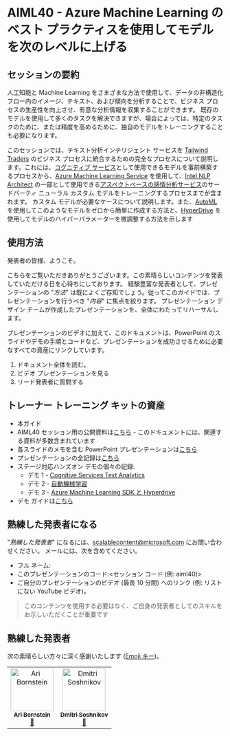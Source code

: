 # <a name="aiml40---taking-models-to-the-next-level-with-azure-machine-learning-best-practices"></a>AIML40 - Azure Machine Learning のベスト プラクティスを使用してモデルを次のレベルに上げる

## <a name="session-abstract"></a>セッションの要約

人工知能と Machine Learning をさまざまな方法で使用して、データの非構造化フロー内のイメージ、テキスト、および傾向を分析することで、ビジネス プロセスの生産性を向上させ、有意な分析情報を収集することができます。 既存のモデルを使用して多くのタスクを解決できますが、場合によっては、特定のタスクのために、または精度を高めるために、独自のモデルをトレーニングすることも必要になります。 

このセッションでは、テキスト分析インテリジェント サービスを [Tailwind Traders](http://tailwindtraders.com) のビジネス プロセスに統合するための完全なプロセスについて説明します。これには、[コグニティブ サービス](https://azure.microsoft.com/services/cognitive-services/?WT.mc_id=msignitethetour2019-github-aiml40)として使用できるモデルを事前構築するプロセスから、[Azure Machine Learning Service](https://azure.microsoft.com/services/machine-learning-service/?wt.mc_id=msignitethetour2019-github-aiml40) を使用して、[Intel NLP Architect](http://nlp_architect.nervanasys.com/) の一部として使用できる[アスペクトベースの感情分析サービス](https://www.intel.ai/introducing-aspect-based-sentiment-analysis-in-nlp-architect/)のサードパーティ ニューラル カスタム モデルをトレーニングするプロセスまでが含まれます。 カスタム モデルが必要なケースについて説明します。また、[AutoML](https://docs.microsoft.com/azure/machine-learning/service/concept-automated-ml/?wt.mc_id=msignitethetour2019-github-aiml40) を使用してこのようなモデルをゼロから簡単に作成する方法と、[HyperDrive](https://docs.microsoft.com/en-us/azure/machine-learning/service/how-to-tune-hyperparameters/?wt.mc_id=msignitethetour2019-github-aiml40) を使用してモデルのハイパーパラメーターを微調整する方法を示します

## <a name="how-to-use"></a>使用方法

発表者の皆様、ようこそ。 

こちらをご覧いただきありがとうございます。この素晴らしいコンテンツを発表していただける日を心待ちにしております。 経験豊富な発表者として、プレゼンテーションの "*方法*" は既によくご存知でしょう。従ってこのガイドでは、プレゼンテーションを行うべき "*内容*" に焦点を絞ります。 プレゼンテーション デザイン チームが作成したプレゼンテーションを、全体にわたってリハーサルします。 

プレゼンテーションのビデオに加えて、このドキュメントは、PowerPoint のスライドやデモの手順とコードなど、プレゼンテーションを成功させるために必要なすべての資産にリンクしています。

1.  ドキュメント全体を読む。
2.  ビデオ プレゼンテーションを見る
3.  リード発表者に質問する

## <a name="assets-in-train-the-trainer-kit"></a>トレーナー トレーニング キットの資産

- 本ガイド
- AIML40 セッション用の公開資料は[こちら](http://github.com/microsoft/ignite-learning-paths/aiml/aiml40/) - このドキュメントには、関連する資料が多数含まれています
- 各スライドのメモを含む PowerPoint プレゼンテーションは[こちら](https://globaleventcdn.blob.core.windows.net/assets/aiml/aiml40/AIML40_Taking_Models_to_the_Next_Level_with_Azure_Machine_Learning_Best_Practices.pptx)
- プレゼンテーションの全記録は[こちら](https://youtu.be/If9IQm3gWVQ)
- ステージ対応ハンズオン デモの個々の記録:
    * デモ 1 - [Cognitive Services Text Analytics](https://youtu.be/QJxjm5BirOA)
    * デモ 2 - [自動機械学習](https://youtu.be/qrstXN6TLZk)
    * デモ 3 - [Azure Machine Learning SDK と Hyperdrive](https://youtu.be/sccNTPO3PwU)
- デモ ガイドは[こちら](Demo.md)

## <a name="become-a-trained-presenter"></a>熟練した発表者になる

"*熟練した発表者*" になるには、[scalablecontent@microsoft.com](mailto:scalablecontent@microsoft.com) にお問い合わせください。 メールには、次を含めてください。

- フル ネーム:
- このプレゼンテーションのコード:\<セッション コード (例: aiml40)\>
- ご自分のプレゼンテーションのビデオ (最長 10 分間) へのリンク (例: リストにない YouTube ビデオ)。 

> このコンテンツを使用する必要はなく、ご自身の発表者としてのスキルをお示しいただくことが重要です


## <a name="trained-presenters"></a>熟練した発表者

次の素晴らしい方々に深く感謝いたします ([Emoji キー](https://allcontributors.org/docs/en/emoji-key))。

<!-- ALL-CONTRIBUTORS-LIST:START - Do not remove or modify this section -->
<!-- prettier-ignore -->

<table>
<tr>
    <td align="center"><a href="https://github.com/aribornstein">
        <img src="https://avatars3.githubusercontent.com/u/3045407?s=460&v=4" width="100px;" alt="Ari Bornstein"/><br />
        <sub><b>Ari Bornstein</b></sub></a><br />
            <a href="" title="トーク">📢</a>
    </td>
    <td align="center"><a href="https://github.com/shwars">
        <img src="https://avatars0.githubusercontent.com/u/2892110?s=460&v=4" width="100px;" alt="Dmitri Soshnikov"/><br />
        <sub><b>Dmitri Soshnikov</b></sub></a><br />
            <a href="https://github.com/microsoft/ignite-learning-paths-training-aiml/pull/4" title="ドキュメント">📖</a> 
    </td>
</tr></table>

<!-- ALL-CONTRIBUTORS-LIST:END -->
